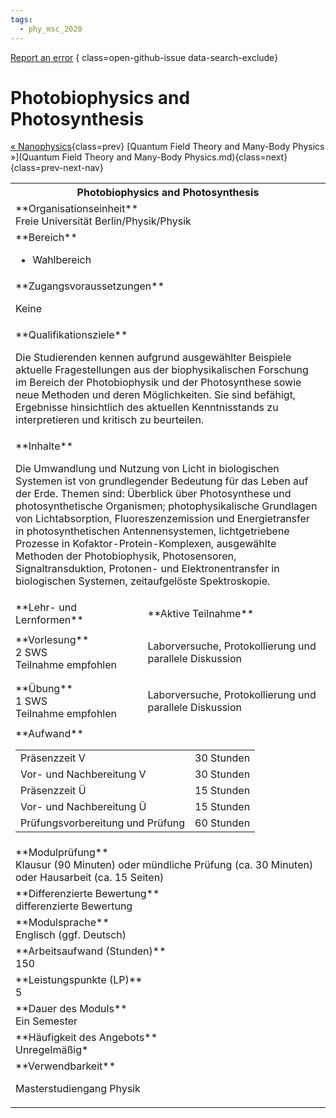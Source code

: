 ```yaml
---
tags:
  - phy_msc_2020
---
```

[Report an error](https://github.com/SGSSGene/FUB-SUP/issues/new?title=Error%20in%20%22Photobiophysics%20and%20Photosynthesis%22&body=There%20seems%20to%20be%20an%20error%20in%20module%20%22Photobiophysics%20and%20Photosynthesis%22%2E%0A%0A%3CDescribe%20here%20a%20slightly%20more%20detailed%20description%20of%20what%20is%20wrong%3E&labels=bug)
{ class=open-github-issue data-search-exclude}

# Photobiophysics and Photosynthesis

[« Nanophysics](Nanophysics.md){class=prev}
[Quantum Field Theory and Many-Body Physics »](Quantum Field Theory and Many-Body Physics.md){class=next}
{class=prev-next-nav}

<table markdown id="moduledesc">
<tr markdown class="moduledesc_head"><th colspan="2">Photobiophysics and Photosynthesis </th></tr>
<tr markdown><td colspan="2">**Organisationseinheit**   <br>Freie Universität Berlin/Physik/Physik</td></tr>

<tr markdown><td colspan="2">**Bereich**<br>


- Wahlbereich

</td></tr>

<tr markdown><td colspan="2">**Zugangsvoraussetzungen** <br>

Keine


</td></tr>
<tr markdown><td colspan="2">**Qualifikationsziele**    <br>

Die Studierenden kennen aufgrund ausgewählter Beispiele aktuelle
Fragestellungen aus der biophysikalischen Forschung im Bereich der
Photobiophysik und der Photosynthese sowie neue Methoden und deren
Möglichkeiten. Sie sind befähigt, Ergebnisse hinsichtlich des aktuellen
Kenntnisstands zu interpretieren und kritisch zu beurteilen.


</td></tr>
<tr markdown><td colspan="2">**Inhalte**                <br>

Die Umwandlung und Nutzung von Licht in biologischen Systemen ist von
grundlegender Bedeutung für das Leben auf der Erde. Themen sind: Überblick
über Photosynthese und photosynthetische Organismen; photophysikalische
Grundlagen von Lichtabsorption, Fluoreszenzemission und Energietransfer in
photosynthetischen Antennensystemen, lichtgetriebene Prozesse in
Kofaktor-Protein-Komplexen, ausgewählte Methoden der Photobiophysik,
Photosensoren, Signaltransduktion, Protonen- und Elektronentransfer in
biologischen Systemen, zeitaufgelöste Spektroskopie.


</td></tr>

<tr markdown><td>**Lehr- und Lernformen**</td><td>**Aktive Teilnahme**</td></tr>
<tr markdown><td> **Vorlesung** <br>2 SWS <br> Teilnahme empfohlen</td><td>

Laborversuche, Protokollierung und parallele Diskussion
</td></tr>
<tr markdown><td> **Übung** <br>1 SWS <br> Teilnahme empfohlen</td><td>

Laborversuche, Protokollierung und parallele Diskussion
</td></tr>
<tr markdown><td colspan="2">**Aufwand**                <br>
<table class="aufwand_table">
<tr><td>Präsenzzeit V</td><td>30 Stunden</td></tr>
<tr><td>Vor- und Nachbereitung V</td><td>30 Stunden</td></tr>
<tr><td>Präsenzzeit Ü</td><td>15 Stunden</td></tr>
<tr><td>Vor- und Nachbereitung Ü</td><td>15 Stunden</td></tr>
<tr><td>Prüfungsvorbereitung und Prüfung</td><td>60 Stunden</td></tr>
</table>

</td></tr>
<tr markdown><td colspan="2">**Modulprüfung**             <br>Klausur (90 Minuten) oder mündliche Prüfung (ca. 30 Minuten) oder Hausarbeit
(ca. 15 Seiten)


</td></tr>
<tr markdown><td colspan="2">**Differenzierte Bewertung** <br>differenzierte Bewertung

</td></tr>
<tr markdown><td colspan="2">**Modulsprache**             <br>Englisch (ggf. Deutsch)</td></tr>
<tr markdown><td colspan="2">**Arbeitsaufwand (Stunden)** <br>150</td></tr>
<tr markdown><td colspan="2">**Leistungspunkte (LP)**     <br>5</td></tr>
<tr markdown><td colspan="2">**Dauer des Moduls**         <br>Ein Semester</td></tr>
<tr markdown><td colspan="2">**Häufigkeit des Angebots**  <br>Unregelmäßig*</td></tr>
<tr markdown><td colspan="2">**Verwendbarkeit**           <br>

Masterstudiengang Physik


</td></tr>

</table>

